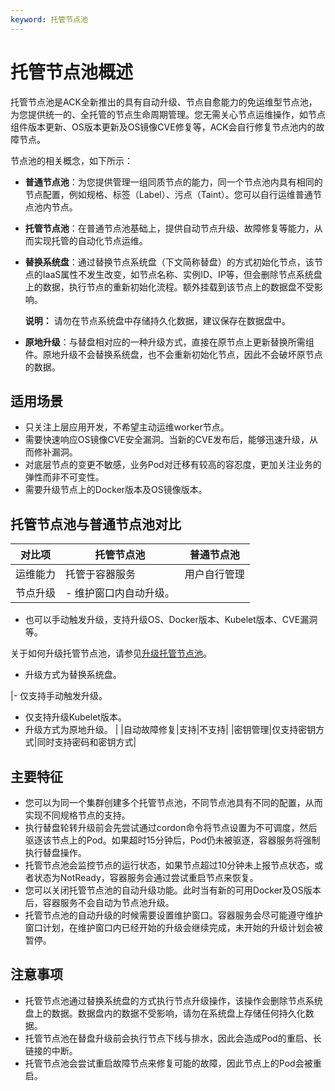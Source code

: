 ```yaml
---
keyword: 托管节点池
---
```


# 托管节点池概述

托管节点池是ACK全新推出的具有自动升级、节点自愈能力的免运维型节点池，为您提供统一的、全托管的节点生命周期管理。您无需关心节点运维操作，如节点组件版本更新、OS版本更新及OS镜像CVE修复等，ACK会自行修复节点池内的故障节点。

节点池的相关概念，如下所示：

-   **普通节点池**：为您提供管理一组同质节点的能力，同一个节点池内具有相同的节点配置，例如规格、标签（Label）、污点（Taint）。您可以自行运维普通节点池内节点。
-   **托管节点池**：在普通节点池基础上，提供自动节点升级、故障修复等能力，从而实现托管的自动化节点运维。
-   **替换系统盘**：通过替换节点系统盘（下文简称替盘）的方式初始化节点，该节点的IaaS属性不发生改变，如节点名称、实例ID、IP等，但会删除节点系统盘上的数据，执行节点的重新初始化流程。额外挂载到该节点上的数据盘不受影响。

    **说明：** 请勿在节点系统盘中存储持久化数据，建议保存在数据盘中。

-   **原地升级**：与替盘相对应的一种升级方式，直接在原节点上更新替换所需组件。原地升级不会替换系统盘，也不会重新初始化节点，因此不会破坏原节点的数据。

## 适用场景

-   只关注上层应用开发，不希望主动运维worker节点。
-   需要快速响应OS镜像CVE安全漏洞。当新的CVE发布后，能够迅速升级，从而修补漏洞。
-   对底层节点的变更不敏感，业务Pod对迁移有较高的容忍度，更加关注业务的弹性而非不可变性。
-   需要升级节点上的Docker版本及OS镜像版本。

## 托管节点池与普通节点池对比

|对比项|托管节点池|普通节点池|
|---|-----|-----|
|运维能力|托管于容器服务|用户自行管理|
|节点升级|-   维护窗口内自动升级。
-   也可以手动触发升级，支持升级OS、Docker版本、Kubelet版本、CVE漏洞等。

关于如何升级托管节点池，请参见[升级托管节点池](/cn.zh-CN/Kubernetes集群用户指南/节点与节点池/托管节点池/管理托管节点池.md)。

-   升级方式为替换系统盘。

|-   仅支持手动触发升级。
-   仅支持升级Kubelet版本。
-   升级方式为原地升级。 |
|自动故障修复|支持|不支持|
|密钥管理|仅支持密钥方式|同时支持密码和密钥方式|

## 主要特征

-   您可以为同一个集群创建多个托管节点池，不同节点池具有不同的配置，从而实现不同规格节点的支持。
-   执行替盘轮转升级前会先尝试通过cordon命令将节点设置为不可调度，然后驱逐该节点上的Pod。如果超时15分钟后，Pod仍未被驱逐，容器服务将强制执行替盘操作。
-   托管节点池会监控节点的运行状态，如果节点超过10分钟未上报节点状态，或者状态为NotReady，容器服务会通过尝试重启节点来恢复。
-   您可以关闭托管节点池的自动升级功能。此时当有新的可用Docker及OS版本后，容器服务不会自动为节点池升级。
-   托管节点池的自动升级的时候需要设置维护窗口。容器服务会尽可能遵守维护窗口计划，在维护窗口内已经开始的升级会继续完成，未开始的升级计划会被暂停。

## 注意事项

-   托管节点池通过替换系统盘的方式执行节点升级操作，该操作会删除节点系统盘上的数据。数据盘内的数据不受影响，请勿在系统盘上存储任何持久化数据。
-   托管节点池在替盘升级前会执行节点下线与排水，因此会造成Pod的重启、长链接的中断。
-   托管节点池会尝试重启故障节点来修复可能的故障，因此节点上的Pod会被重启。


